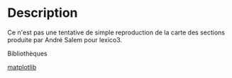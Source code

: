 Description
===========
Ce n'est pas une tentative de simple reproduction de la carte des sections produite par André Salem pour lexico3.


Bibliothèques 


[matplotlib]([http://example.com](https://matplotlib.org/)https://matplotlib.org/)
